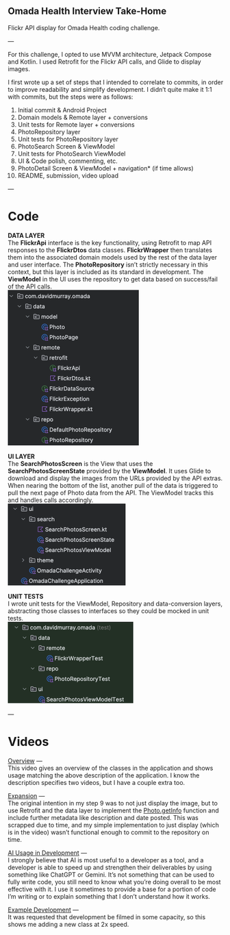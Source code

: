 ## Omada Health Interview Take-Home

Flickr API display for Omada Health coding challenge.

—

For this challenge, I opted to use MVVM architecture, Jetpack Compose and Kotlin. 
I used Retrofit for the Flickr API calls, and Glide to display images. 

I first wrote up a set of steps that I intended to correlate to commits, in order to improve readability and simplify development. I didn’t quite make it 1:1 with commits, but the steps were as follows:

1. Initial commit & Android Project
2. Domain models & Remote layer + conversions
3. Unit tests for Remote layer + conversions
4. PhotoRepository layer
5. Unit tests for PhotoRepository layer
6. PhotoSearch Screen & ViewModel
7. Unit tests for PhotoSearch ViewModel
8. UI & Code polish, commenting, etc.
9. PhotoDetail Screen & ViewModel + navigation* (if time allows)
10. README, submission, video upload
  
—  
# Code
  
**DATA LAYER**  
The **FlickrApi** interface is the key functionality, using Retrofit to map API responses to the **FlickrDtos** data classes. **FlickrWrapper** then translates them into the associated domain models used by the rest of the data layer and user interface. The **PhotoRepository** isn’t strictly necessary in this context, but this layer is included as its standard in development. The **ViewModel** in the UI uses the repository to get data based on success/fail of the API calls.  
![](files/data.png)  

  

  
**UI LAYER**   
The **SearchPhotosScreen** is the View that uses the **SearchPhotosScreenState** provided by the **ViewModel**. It uses Glide to download and display the images from the URLs provided by the API extras. When nearing the bottom of the list, another pull of the data is triggered to pull the next page of Photo data from the API. The ViewModel tracks this and handles calls accordingly.  
![](files/ui.png)  


    
**UNIT TESTS**  
I wrote unit tests for the ViewModel, Repository and data-conversion layers, abstracting those classes to interfaces so they could be mocked in unit tests.  
![](files/test.png)   
  
—  
# Videos  

[Overview](https://drive.google.com/file/d/1hxKohzvv8TicGvilmMXuiod-PFZl_gL0) —   
This video gives an overview of the classes in the application and shows usage matching the above description of the application. I know the description specifies two videos, but I have a couple extra too.  
  
[Expansion](https://drive.google.com/file/d/109y9nF_h46n6_4HrM4s5HHWp9TLLADbX) —   
The original intention in my step 9 was to not just display the image, but to use Retrofit and the data layer to implement the [Photo.getInfo](https://www.flickr.com/services/api/flickr.photos.getInfo.html) function and include further metadata like description and date posted. This was scrapped due to time, and my simple implementation to just display (which is in the video) wasn’t functional enough to commit to the repository on time.  
  
[AI Usage in Development](https://drive.google.com/file/d/1L6q0IJZmo_lBWkize-Nab312J5TgDOa4) —   
I strongly believe that AI is most useful to a developer as a tool, and a developer is able to speed up and strengthen their deliverables by using something like ChatGPT or Gemini. It’s not something that can be used to fully write code, you still need to know what you’re doing overall to be most effective with it. I use it sometimes to provide a base for a portion of code I’m writing or to explain something that I don’t understand how it works.  
  
[Example Development](https://drive.google.com/file/d/1JmiEXLfVCW5qaqH6Pi-lxMqudB5xs9rI) —  
It was requested that development be filmed in some capacity, so this shows me adding a new class at 2x speed.
